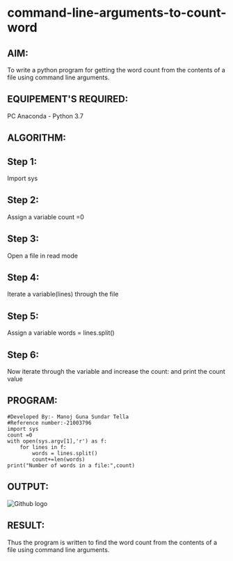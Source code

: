 # command-line-arguments-to-count-word
## AIM:
To write a python program for getting the word count from the contents of a file using command line arguments.
## EQUIPEMENT'S REQUIRED: 
PC
Anaconda - Python 3.7
## ALGORITHM:

## Step 1:
Import sys

## Step 2:
Assign a variable count =0

## Step 3:
Open a file in read mode

## Step 4:
Iterate a variable(lines) through the file

## Step 5:
Assign a variable words = lines.split()

## Step 6:
Now iterate through the variable and increase the count: and print the count value

## PROGRAM:
```
#Developed By:- Manoj Guna Sundar Tella
#Reference number:-21003796
import sys
count =0
with open(sys.argv[1],'r') as f:
    for lines in f:
        words = lines.split()
        count+=len(words)
print("Number of words in a file:",count)  
```
## OUTPUT:
![Github logo](word.png)



## RESULT:
Thus the program is written to find the word count from the contents of a file using command line arguments.

